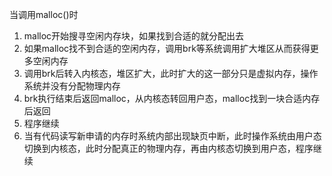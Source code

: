 当调用malloc()时
1. malloc开始搜寻空闲内存块，如果找到合适的就分配出去
2. 如果malloc找不到合适的空闲内存，调用brk等系统调用扩大堆区从而获得更多空闲内存
3. 调用brk后转入内核态，堆区扩大，此时扩大的这一部分只是虚拟内存，操作系统并没有分配物理内存
4. brk执行结束后返回malloc，从内核态转回用户态，malloc找到一块合适内存后返回
5. 程序继续
6. 当有代码读写新申请的内存时系统内部出现缺页中断，此时操作系统由用户态切换到内核态，此时分配真正的物理内存，再由内核态切换到用户态，程序继续